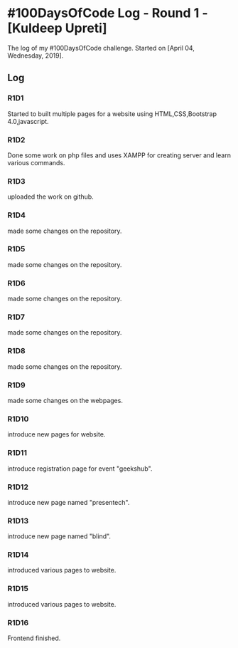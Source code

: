 # #100DaysOfCode Log - Round 1 - [Kuldeep Upreti]

The log of my #100DaysOfCode challenge. Started on [April 04, Wednesday, 2019].

## Log

### R1D1 
Started to built multiple pages for a website using HTML,CSS,Bootstrap 4.0,javascript.

### R1D2
Done some work on php files and uses XAMPP for creating server and learn various commands.

### R1D3
uploaded the work on github.

### R1D4
made some changes on the repository.

### R1D5
made some changes on the repository.

### R1D6
made some changes on the repository.

### R1D7
made some changes on the repository.

### R1D8
made some changes on the repository.

### R1D9
made some changes on the webpages.

### R1D10
introduce new pages for website.

### R1D11
introduce registration page for event "geekshub".

### R1D12
introduce new page named "presentech".

### R1D13
introduce new page named "blind".

### R1D14
introduced various pages to website.

### R1D15
introduced various pages to website.

### R1D16
Frontend finished.

